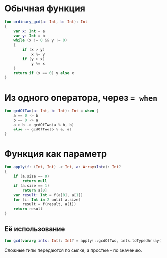 # Обычная функция
```Kotlin
fun ordinary_gcd(a: Int, b: Int): Int
{
    var x: Int = a
    var y: Int = b
    while (x != 0 && y != 0)
    {
        if (x > y)
            x %= y
        if (y > x)
            y %= x
    }
    return if (x == 0) y else x
}
```
# Из одного оператора, через ```= when```
```Kotlin
fun gcdOfTwo(a: Int, b: Int): Int = when {
    a == 0 -> b
    b == 0 -> a
    a > b -> gcdOfTwo(a % b, b)
    else -> gcdOfTwo(b % a, a)
}
```
# Функция как параметр
```Kotlin
fun apply(f: (Int, Int) -> Int, a: Array<Int>): Int?
{
    if (a.size == 0)
        return null
    if (a.size == 1)
        return a[0]
    var result: Int = f(a[0], a[1])
    for (i: Int in 2 until a.size)
        result = f(result, a[i])
    return result
}
```
## Её использование
```Kotlin
fun gcd(vararg ints: Int): Int? = apply(::gcdOfTwo, ints.toTypedArray())
```
Сложные типы передаются по сылке, а простые - по значению.

